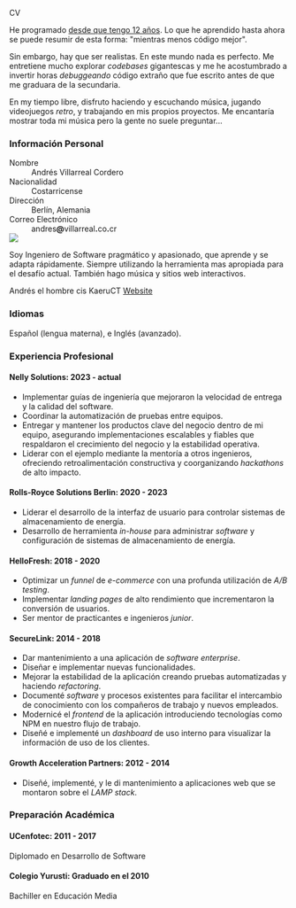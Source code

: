 CV

He programado [desde que tengo 12 años](https://kaeruct.github.io/posts/origins.html). Lo que he aprendido hasta ahora se puede resumir de esta forma: "mientras menos código mejor".

Sin embargo, hay que ser realistas. En este mundo nada es perfecto. Me entretiene mucho explorar _codebases_ gigantescas y me he acostumbrado a invertir horas _debuggeando_ código extraño que fue escrito antes de que me graduara de la secundaria.

En my tiempo libre, disfruto haciendo y escuchando música, jugando videojuegos _retro_, y trabajando en mis propios proyectos. Me encantaría mostrar toda mi música pero la gente no suele preguntar...

### Información Personal

<dl class="personal-info h-card">
<dt>Nombre</dt>
<dd class="p-name">Andrés Villarreal Cordero</dd>
<dt>Nacionalidad</dt>
<dd>Costarricense</dd>
<dt>Dirección</dt>
<dd><span class="p-locality">Berlín</span>, <span class="p-country-name">Alemania</span></dd>
<dt>Correo Electrónico</dt>
<dd class="u-email">andres<strong>@</strong>villarreal<strong>.</strong>co<strong>.</strong>cr</dd>
<div class="meta">
<img class="u-photo" src="/img/face.jpg" />
<p class="p-note">
Soy Ingeniero de Software pragmático y apasionado, que aprende y se adapta rápidamente. Siempre utilizando la herramienta mas apropiada para el desafío actual. También hago música y sitios web interactivos.
</p>
<span class="p-given-name">Andrés</span>
<a class="u-pronoun">el</a>
<span class="p-gender-identity">hombre cis</span>
<span class="p-nickname">KaeruCT</span>
<a href="https://andres.villarreal.co.cr/" class="u-url u-uid">Website</a>
</div>
</dl>

### Idiomas

Español (lengua materna), e Inglés (avanzado).

### Experiencia Profesional

#### Nelly Solutions: 2023 - actual

*   Implementar guías de ingeniería que mejoraron la velocidad de entrega y la calidad del software.
*   Coordinar la automatización de pruebas entre equipos.
*   Entregar y mantener los productos clave del negocio dentro de mi equipo, asegurando implementaciones escalables y fiables que respaldaron el crecimiento del negocio y la estabilidad operativa.
*   Liderar con el ejemplo mediante la mentoría a otros ingenieros, ofreciendo retroalimentación constructiva y coorganizando _hackathons_ de alto impacto.

#### Rolls-Royce Solutions Berlin: 2020 - 2023

*   Liderar el desarrollo de la interfaz de usuario para controlar sistemas de almacenamiento de energía.
*   Desarrollo de herramienta _in-house_ para administrar _software_ y configuración de sistemas de almacenamiento de energía.

#### HelloFresh: 2018 - 2020

*   Optimizar un _funnel_ de _e-commerce_ con una profunda utilización de _A/B testing_.
*   Implementar _landing pages_ de alto rendimiento que incrementaron la conversión de usuarios.
*   Ser mentor de practicantes e ingenieros _junior_.

#### SecureLink: 2014 - 2018

*   Dar mantenimiento a una aplicación de _software_ _enterprise_.
*   Diseñar e implementar nuevas funcionalidades.
*   Mejorar la estabilidad de la aplicación creando pruebas automatizadas y haciendo _refactoring_.
*   Documenté _software_ y procesos existentes para facilitar el intercambio de conocimiento con los compañeros de trabajo y nuevos empleados.
*   Modernicé el _frontend_ de la aplicación introduciendo tecnologías como NPM en nuestro flujo de trabajo.
*   Diseñé e implementé un _dashboard_ de uso interno para visualizar la información de uso de los clientes.

#### Growth Acceleration Partners: 2012 - 2014

*   Diseñé, implementé, y le di mantenimiento a aplicaciones web que se montaron sobre el _LAMP stack_.

### Preparación Académica

#### UCenfotec: 2011 - 2017

Diplomado en Desarrollo de Software

#### Colegio Yurusti: Graduado en el 2010

Bachiller en Educación Media